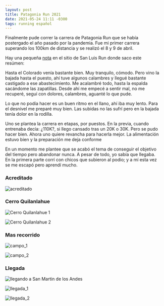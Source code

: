 ```yaml
---
layout: post
title: Patagonia Run 2021
date: 2021-05-24 11:11 -0300
tags: running español
---
```


Finalmente pude correr la carrera de Patagonia Run que se había postergado el año pasado por la pandemia.
Fue mi primer carrera superando los 100km de distancia y se realizó el 8 y 9 de abril.

Hay una pequeña [nota](https://web.archive.org/web/20210524151850/https://www.sanluisrun.com.ar/valientes-que-completaron-los-110k-de-patagonia-run/) en el sitio de San Luis Run donde saco este resúmen:


Hasta el Colorado venía bastante bien. Muy tranquilo, cómodo. Pero vino la bajada hasta el puesto, ahí tuve algunos calambres y llegué bastante castigado a ese abastecimiento. Me acalambré todo, hasta la espalda sacándome las zapatillas. Desde ahí me empecé a sentir mal, no me recuperé, seguí con dolores, calambres, aguanté lo que pude.

Lo que no podía hacer es un buen ritmo en el llano, ahí iba muy lento. Para el desnivel me preparé muy bien. Las subidas no las sufrí pero en la bajada tenía dolor en la rodilla.

Uno se plantea la carrera en etapas, por puestos. En la previa, cuando entrenaba decía: ¿110K?, si llego cansado tras un 20K o 30K. Pero se pudo hacer bien. Ahora uno quiere revancha para hacerla mejor. La alimentación estuvo bien y la preparación me deja conforme

En un momento me plantee que se acabó el tema de conseguir el objetivo del tiempo pero abandonar nunca. A pesar de todo, yo sabía que llegaba. En la primera parte corrí con chicos que subieron al podio; y a mí esta vez se me escapó pero aprendí mucho.

### Acreditado

![acreditado](https://i.ibb.co/CVZVCmp/1.png)

### Cerro Quilanlahue

![Cerro Quilanlahue 1](https://i.ibb.co/PNHcTyw/7.png)

![Cerro Quilanlahue 2](https://i.ibb.co/4JdSb4j/10.png)


### Mas recorrido

![campo_1](https://i.ibb.co/M98DPVQ/9.png)

![campo_2](https://i.ibb.co/NLJBJ6S/6.png)


### Llegada

![llegando a San Martin de los Andes](https://i.ibb.co/4YhKsfx/8.png)

![llegada_1](https://i.ibb.co/q9rnP4n/2.png)

![llegada_2](https://i.ibb.co/WGfXqVc/5.png)
